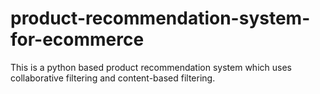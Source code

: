 # product-recommendation-system-for-ecommerce
This is a python based product recommendation system which uses collaborative filtering and content-based filtering.

